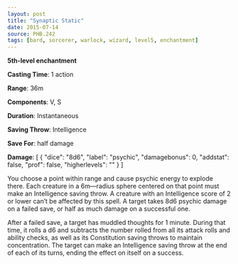 ```yaml
---
layout: post
title: "Synaptic Static"
date: 2015-07-14
source: PHB.242
tags: [bard, sorcerer, warlock, wizard, level5, enchantment]
---
```


**5th-level enchantment**

**Casting Time**: 1 action

**Range**: 36m

**Components**: V, S

**Duration**: Instantaneous

**Saving Throw**: Intelligence

**Save For**: half damage

**Damage**: [ { "dice": "8d6", "label": "psychic", "damagebonus": 0, "addstat": false, "prof": false, "higherlevels": "" } ]

You choose a point within range and cause psychic energy to explode there. Each creature in a 6m—radius sphere centered on that point must make an Intelligence
saving throw. A creature with an Intelligence score of 2 or lower can’t be affected by this spell. A target takes 8d6 psychic damage on a failed save, or half as much
damage on a successful one.

After a failed save, a target has muddled thoughts for 1 minute. During that time, it rolls a d6 and subtracts the number rolled from all its attack rolls and ability
checks, as well as its Constitution saving throws to maintain concentration. The target can make an Intelligence saving throw at the end of each of its turns, ending
the effect on itself on a success.